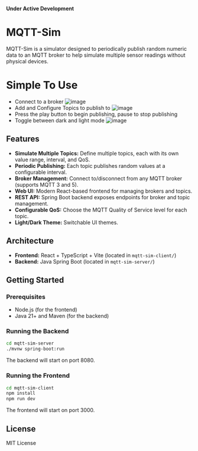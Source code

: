 **Under Active Development**

# MQTT-Sim

MQTT-Sim is a simulator designed to periodically publish random numeric data to an MQTT broker to help simulate multiple sensor readings without physical devices.

# Simple To Use
- Connect to a broker
![image](https://github.com/user-attachments/assets/1abd7792-4270-45ad-8dd5-82ae04b626e3)
- Add and Configure Topics to publish to
![image](https://github.com/user-attachments/assets/bff7fafa-1794-4cb3-b31f-77062c849c2e)
- Press the play button to begin publishing, pause to stop publishing
- Toggle between dark and light mode
![image](https://github.com/user-attachments/assets/039add3b-a068-43d2-b673-0cec813e7adb)



## Features

- **Simulate Multiple Topics:** Define multiple topics, each with its own value range, interval, and QoS.
- **Periodic Publishing:** Each topic publishes random values at a configurable interval.
- **Broker Management:** Connect to/disconnect from any MQTT broker (supports MQTT 3 and 5).
- **Web UI:** Modern React-based frontend for managing brokers and topics.
- **REST API:** Spring Boot backend exposes endpoints for broker and topic management.
- **Configurable QoS:** Choose the MQTT Quality of Service level for each topic.
- **Light/Dark Theme:** Switchable UI themes.

## Architecture

- **Frontend:** React + TypeScript + Vite (located in `mqtt-sim-client/`)
- **Backend:** Java Spring Boot (located in `mqtt-sim-server/`)

## Getting Started

### Prerequisites

- Node.js (for the frontend)
- Java 21+ and Maven (for the backend)

### Running the Backend

```sh
cd mqtt-sim-server
./mvnw spring-boot:run
```

The backend will start on port 8080.

### Running the Frontend

```sh
cd mqtt-sim-client
npm install
npm run dev
```

The frontend will start on port 3000.

## License

MIT License
